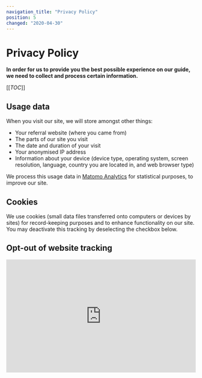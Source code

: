 ```yaml
---
navigation_title: "Privacy Policy"
position: 5
changed: "2020-04-30"
---
```


# Privacy Policy

**In order for us to provide you the best possible experience on our guide, we need to collect and process certain information.**

[[_TOC_]]

## Usage data

When you visit our site, we will store amongst other things:

- Your referral website (where you came from)
- The parts of our site you visit
- The date and duration of your visit
- Your anonymised IP address
- Information about your device (device type, operating system, screen resolution, language, country you are located in, and web browser type)

We process this usage data in [Matomo Analytics](https://matomo.org/) for statistical purposes, to improve our site.

## Cookies

We use cookies (small data files transferred onto computers or devices by sites) for record-keeping purposes and to enhance functionality on our site. You may deactivate this tracking by deselecting the checkbox below.

## Opt-out of website tracking

<iframe
        style="border: 0; height: 300px; width: 100%;"
        src="https://adg-analytics.nothing.ch/index.php?module=CoreAdminHome&action=optOut&language=en&fontColor=272727&fontSize=20px&fontFamily=sans-serif"
        ></iframe>
